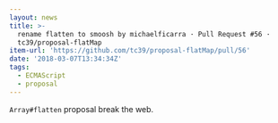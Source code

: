 ```yaml
---
layout: news
title: >-
  rename flatten to smoosh by michaelficarra · Pull Request #56 ·
  tc39/proposal-flatMap
item-url: 'https://github.com/tc39/proposal-flatMap/pull/56'
date: '2018-03-07T13:34:34Z'
tags:
  - ECMAScript
  - proposal
---
```

`Array#flatten` proposal break the web.
